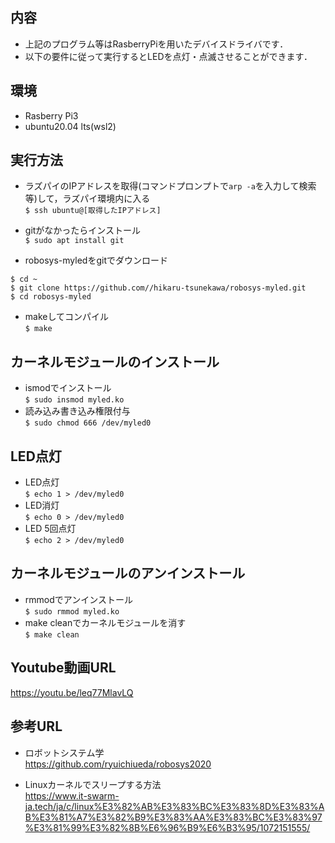 ## 内容
* 上記のプログラム等はRasberryPiを用いたデバイスドライバです．
* 以下の要件に従って実行するとLEDを点灯・点滅させることができます．

## 環境
* Rasberry Pi3 
* ubuntu20.04 lts(wsl2)

## 実行方法

* ラズパイのIPアドレスを取得(コマンドプロンプトで`arp -a`を入力して検索等)して，ラズパイ環境内に入る  
`$ ssh ubuntu@[取得したIPアドレス] ` 

* gitがなかったらインストール  
`$ sudo apt install git`  

* robosys-myledをgitでダウンロード  
```
$ cd ~
$ git clone https://github.com//hikaru-tsunekawa/robosys-myled.git
$ cd robosys-myled
```

* makeしてコンパイル  
`$ make`

## カーネルモジュールのインストール  
* ismodでインストール  
`$ sudo insmod myled.ko`  
* 読み込み書き込み権限付与  
`$ sudo chmod 666 /dev/myled0`

## LED点灯

* LED点灯  
`$ echo 1 > /dev/myled0`
* LED消灯  
`$ echo 0 > /dev/myled0`
* LED 5回点灯  
`$ echo 2 > /dev/myled0`

## カーネルモジュールのアンインストール
* rmmodでアンインストール  
`$ sudo rmmod myled.ko`  
* make cleanでカーネルモジュールを消す  
`$ make clean`

## Youtube動画URL
https://youtu.be/leq77MlavLQ

## 参考URL

* ロボットシステム学  
https://github.com/ryuichiueda/robosys2020

* Linuxカーネルでスリープする方法  
https://www.it-swarm-ja.tech/ja/c/linux%E3%82%AB%E3%83%BC%E3%83%8D%E3%83%AB%E3%81%A7%E3%82%B9%E3%83%AA%E3%83%BC%E3%83%97%E3%81%99%E3%82%8B%E6%96%B9%E6%B3%95/1072151555/


